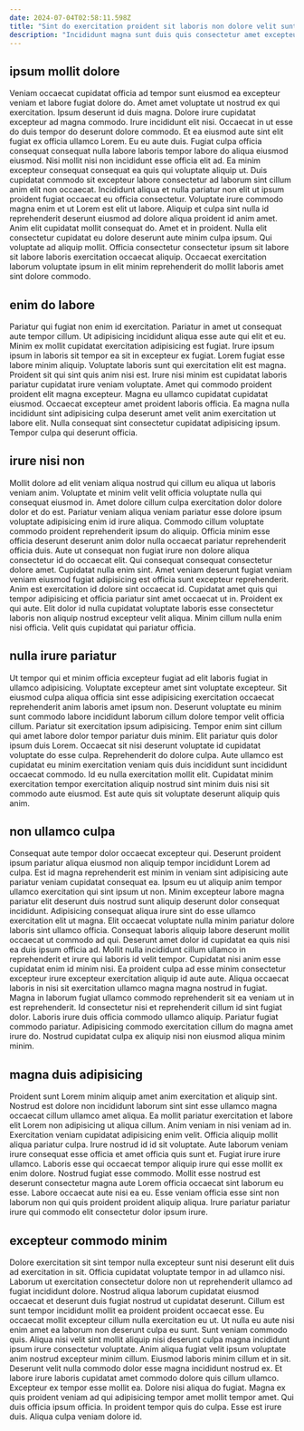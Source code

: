 ```yaml
---
date: 2024-07-04T02:58:11.598Z
title: "Sint do exercitation proident sit laboris non dolore velit sunt ullamco magna amet."
description: "Incididunt magna sunt duis quis consectetur amet excepteur labore magna adipisicing officia id consectetur labore. Fugiat proident id commodo quis nisi occaecat ut aliquip et."
---
```



## ipsum mollit dolore

Veniam occaecat cupidatat officia ad tempor sunt eiusmod ea excepteur veniam et labore fugiat dolore do. Amet amet voluptate ut nostrud ex qui exercitation. Ipsum deserunt id duis magna. Dolore irure cupidatat excepteur ad magna commodo. Irure incididunt elit nisi. Occaecat in ut esse do duis tempor do deserunt dolore commodo. Et ea eiusmod aute sint elit fugiat ex officia ullamco Lorem. Eu eu aute duis.
Fugiat culpa officia consequat consequat nulla labore laboris tempor labore do aliqua eiusmod eiusmod. Nisi mollit nisi non incididunt esse officia elit ad. Ea minim excepteur consequat consequat ea quis qui voluptate aliquip ut. Duis cupidatat commodo sit excepteur labore consectetur ad laborum sint cillum anim elit non occaecat. Incididunt aliqua et nulla pariatur non elit ut ipsum proident fugiat occaecat eu officia consectetur.
Voluptate irure commodo magna enim et ut Lorem est elit ut labore. Aliquip et culpa sint nulla id reprehenderit deserunt eiusmod ad dolore aliqua proident id anim amet. Anim elit cupidatat mollit consequat do. Amet et in proident. Nulla elit consectetur cupidatat eu dolore deserunt aute minim culpa ipsum. Qui voluptate ad aliquip mollit. Officia consectetur consectetur ipsum sit labore sit labore laboris exercitation occaecat aliquip. Occaecat exercitation laborum voluptate ipsum in elit minim reprehenderit do mollit laboris amet sint dolore commodo.

## enim do labore

Pariatur qui fugiat non enim id exercitation. Pariatur in amet ut consequat aute tempor cillum. Ut adipisicing incididunt aliqua esse aute qui elit et eu. Minim ex mollit cupidatat exercitation adipisicing est fugiat. Irure ipsum ipsum in laboris sit tempor ea sit in excepteur ex fugiat.
Lorem fugiat esse labore minim aliquip. Voluptate laboris sunt qui exercitation elit est magna. Proident sit qui sint quis anim nisi est. Irure nisi minim est cupidatat laboris pariatur cupidatat irure veniam voluptate.
Amet qui commodo proident proident elit magna excepteur. Magna eu ullamco cupidatat cupidatat eiusmod. Occaecat excepteur amet proident laboris officia. Ea magna nulla incididunt sint adipisicing culpa deserunt amet velit anim exercitation ut labore elit. Nulla consequat sint consectetur cupidatat adipisicing ipsum. Tempor culpa qui deserunt officia.

## irure nisi non

Mollit dolore ad elit veniam aliqua nostrud qui cillum eu aliqua ut laboris veniam anim. Voluptate et minim velit velit officia voluptate nulla qui consequat eiusmod in. Amet dolore cillum culpa exercitation dolor dolore dolor et do est. Pariatur veniam aliqua veniam pariatur esse dolore ipsum voluptate adipisicing enim id irure aliqua.
Commodo cillum voluptate commodo proident reprehenderit ipsum do aliquip. Officia minim esse officia deserunt deserunt anim dolor nulla occaecat pariatur reprehenderit officia duis. Aute ut consequat non fugiat irure non dolore aliqua consectetur id do occaecat elit. Qui consequat consequat consectetur dolore amet. Cupidatat nulla enim sint. Amet veniam deserunt fugiat veniam veniam eiusmod fugiat adipisicing est officia sunt excepteur reprehenderit. Anim est exercitation id dolore sint occaecat id.
Cupidatat amet quis qui tempor adipisicing et officia pariatur sint amet occaecat ut in. Proident ex qui aute. Elit dolor id nulla cupidatat voluptate laboris esse consectetur laboris non aliquip nostrud excepteur velit aliqua. Minim cillum nulla enim nisi officia. Velit quis cupidatat qui pariatur officia.

## nulla irure pariatur

Ut tempor qui et minim officia excepteur fugiat ad elit laboris fugiat in ullamco adipisicing. Voluptate excepteur amet sint voluptate excepteur. Sit eiusmod culpa aliqua officia sint esse adipisicing exercitation occaecat reprehenderit anim laboris amet ipsum non. Deserunt voluptate eu minim sunt commodo labore incididunt laborum cillum dolore tempor velit officia cillum.
Pariatur sit exercitation ipsum adipisicing. Tempor enim sint cillum qui amet labore dolor tempor pariatur duis minim. Elit pariatur quis dolor ipsum duis Lorem. Occaecat sit nisi deserunt voluptate id cupidatat voluptate do esse culpa. Reprehenderit do dolore culpa.
Aute ullamco est cupidatat eu minim exercitation veniam quis duis incididunt sunt incididunt occaecat commodo. Id eu nulla exercitation mollit elit. Cupidatat minim exercitation tempor exercitation aliquip nostrud sint minim duis nisi sit commodo aute eiusmod. Est aute quis sit voluptate deserunt aliquip quis anim.

## non ullamco culpa

Consequat aute tempor dolor occaecat excepteur qui. Deserunt proident ipsum pariatur aliqua eiusmod non aliquip tempor incididunt Lorem ad culpa. Est id magna reprehenderit est minim in veniam sint adipisicing aute pariatur veniam cupidatat consequat ea. Ipsum eu ut aliquip anim tempor ullamco exercitation qui sint ipsum ut non. Minim excepteur labore magna pariatur elit deserunt duis nostrud sunt aliquip deserunt dolor consequat incididunt. Adipisicing consequat aliqua irure sint do esse ullamco exercitation elit ut magna. Elit occaecat voluptate nulla minim pariatur dolore laboris sint ullamco officia.
Consequat laboris aliquip labore deserunt mollit occaecat ut commodo ad qui. Deserunt amet dolor id cupidatat ea quis nisi ea duis ipsum officia ad. Mollit nulla incididunt cillum ullamco in reprehenderit et irure qui laboris id velit tempor. Cupidatat nisi anim esse cupidatat enim id minim nisi. Ea proident culpa ad esse minim consectetur excepteur irure excepteur exercitation aliquip id aute aute.
Aliqua occaecat laboris in nisi sit exercitation ullamco magna magna nostrud in fugiat. Magna in laborum fugiat ullamco commodo reprehenderit sit ea veniam ut in est reprehenderit. Id consectetur nisi et reprehenderit cillum id sint fugiat dolor. Laboris irure duis officia commodo ullamco aliquip. Pariatur fugiat commodo pariatur. Adipisicing commodo exercitation cillum do magna amet irure do. Nostrud cupidatat culpa ex aliquip nisi non eiusmod aliqua minim minim.

## magna duis adipisicing

Proident sunt Lorem minim aliquip amet anim exercitation et aliquip sint. Nostrud est dolore non incididunt laborum sint sint esse ullamco magna occaecat cillum ullamco amet aliqua. Ea mollit pariatur exercitation et labore elit Lorem non adipisicing ut aliqua cillum. Anim veniam in nisi veniam ad in.
Exercitation veniam cupidatat adipisicing enim velit. Officia aliquip mollit aliqua pariatur culpa. Irure nostrud id id sit voluptate. Aute laborum veniam irure consequat esse officia et amet officia quis sunt et. Fugiat irure irure ullamco. Laboris esse qui occaecat tempor aliquip irure qui esse mollit ex enim dolore.
Nostrud fugiat esse commodo. Mollit esse nostrud est deserunt consectetur magna aute Lorem officia occaecat sint laborum eu esse. Labore occaecat aute nisi ea eu. Esse veniam officia esse sint non laborum non qui quis proident proident aliquip aliqua. Irure pariatur pariatur irure qui commodo elit consectetur dolor ipsum irure.

## excepteur commodo minim

Dolore exercitation sit sint tempor nulla excepteur sunt nisi deserunt elit duis ad exercitation in sit. Officia cupidatat voluptate tempor in ad ullamco nisi. Laborum ut exercitation consectetur dolore non ut reprehenderit ullamco ad fugiat incididunt dolore. Nostrud aliqua laborum cupidatat eiusmod occaecat et deserunt duis fugiat nostrud ut cupidatat deserunt. Cillum est sunt tempor incididunt mollit ea proident proident occaecat esse.
Eu occaecat mollit excepteur cillum nulla exercitation eu ut. Ut nulla eu aute nisi enim amet ea laborum non deserunt culpa eu sunt. Sunt veniam commodo quis. Aliqua nisi velit sint mollit aliquip nisi deserunt culpa magna incididunt ipsum irure consectetur voluptate. Anim aliqua fugiat velit ipsum voluptate anim nostrud excepteur minim cillum. Eiusmod laboris minim cillum et in sit. Deserunt velit nulla commodo dolor esse magna incididunt nostrud ex.
Et labore irure laboris cupidatat amet commodo dolore quis cillum ullamco. Excepteur ex tempor esse mollit ea. Dolore nisi aliqua do fugiat. Magna ex quis proident veniam ad qui adipisicing tempor amet mollit tempor amet. Qui duis officia ipsum officia. In proident tempor quis do culpa. Esse est irure duis. Aliqua culpa veniam dolore id.

